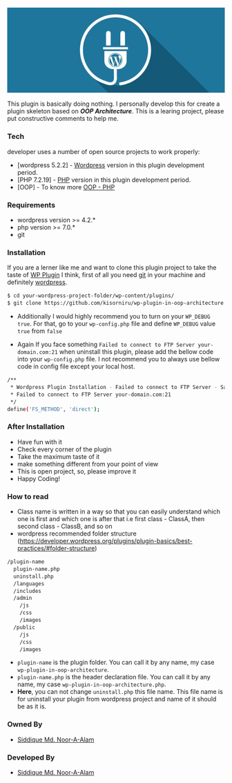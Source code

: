 <p align="center">
  <a href="https://nasiddique.com">
  	<img src="wp-plugin-in-oop-architecture.jpg">
  </a>
</p>

This plugin is basically doing nothing. I personally develop this for create a plugin skeleton based on **_OOP Architecture_**. This is a learing project, please put constructive comments to help me.

### Tech

developer uses a number of open source projects to work properly:

* [wordpress 5.2.2] - [Wordpress](https://www.wordpress.org) version in this plugin development period.
* [PHP 7.2.19] - [PHP](https://www.php.net/manual/en/) version in this plugin development period.
* [OOP] -  To know more [OOP - PHP](https://www.php.net/manual/en/language.oop5.php)

### Requirements
* wordpress version >= 4.2.*
* php version >= 7.0.*
* git

### Installation

If you are a lerner like me and want to clone this plugin project to take the taste of [WP Plugin](https://developer.wordpress.org/plugins/) I think, first of all you need [git](https://git-scm.com/) in your machine and definitely [wordpress](https://www.wordpress.org).

```sh
$ cd your-wordpress-project-folder/wp-content/plugins/
$ git clone https://github.com/kisorniru/wp-plugin-in-oop-architecture.git
```

* Additionally I would highly recommend you to turn on your `WP_DEBUG` `true`. For that, go to your `wp-config.php` file and define `WP_DEBUG` value `true` from `false` 

* Again If you face something `Failed to connect to FTP Server your-domain.com:21` when uninstall this plugin, please add the bellow code into your `wp-config.php` file. I not recommend you to always use bellow code in config file except your local host.

```sh
/** 
 * Wordpress Plugin Installation - Failed to connect to FTP Server - Safest Solution?
 * Failed to connect to FTP Server your-domain.com:21
 */
define('FS_METHOD', 'direct');
```

### After Installation

* Have fun with it
* Check every corner of the plugin
* Take the maximum taste of it
* make something different from your point of view
* This is open project, so, please improve it
* Happy Coding!

### How to read

* Class name is written in a way so that you can easily understand which one is first and which one is after that i.e first class - ClassA, then second class - ClassB, and so on
* wordpress recommended folder structure (https://developer.wordpress.org/plugins/plugin-basics/best-practices/#folder-structure)
```sh
/plugin-name
  plugin-name.php
  uninstall.php
  /languages
  /includes
  /admin
    /js
    /css
    /images
  /public
    /js
    /css
    /images
```
* `plugin-name` is the plugin folder. You can call it by any name, my case `wp-plugin-in-oop-architecture`.
* `plugin-name.php` is the header declaration file. You can call it by any name, my case `wp-plugin-in-oop-architecture.php`.
* **Here**, you can not change `uninstall.php` this file name. This file name is for uninstall your plugin from wordpress project and name of it should be as it is.


### Owned By
* [Siddique Md. Noor-A-Alam](https://www.nasiddique.com)

### Developed By
* [Siddique Md. Noor-A-Alam](https://www.nasiddique.com)